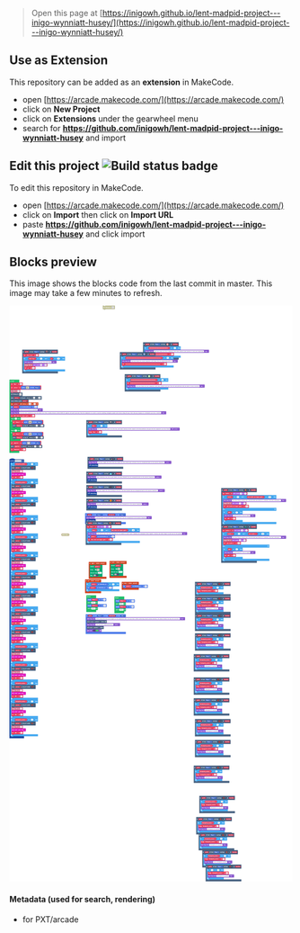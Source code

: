  


> Open this page at [https://inigowh.github.io/lent-madpid-project---inigo-wynniatt-husey/](https://inigowh.github.io/lent-madpid-project---inigo-wynniatt-husey/)

## Use as Extension

This repository can be added as an **extension** in MakeCode.

* open [https://arcade.makecode.com/](https://arcade.makecode.com/)
* click on **New Project**
* click on **Extensions** under the gearwheel menu
* search for **https://github.com/inigowh/lent-madpid-project---inigo-wynniatt-husey** and import

## Edit this project ![Build status badge](https://github.com/inigowh/lent-madpid-project---inigo-wynniatt-husey/workflows/MakeCode/badge.svg)

To edit this repository in MakeCode.

* open [https://arcade.makecode.com/](https://arcade.makecode.com/)
* click on **Import** then click on **Import URL**
* paste **https://github.com/inigowh/lent-madpid-project---inigo-wynniatt-husey** and click import

## Blocks preview

This image shows the blocks code from the last commit in master.
This image may take a few minutes to refresh.

![A rendered view of the blocks](https://github.com/inigowh/lent-madpid-project---inigo-wynniatt-husey/raw/master/.github/makecode/blocks.png)

#### Metadata (used for search, rendering)

* for PXT/arcade
<script src="https://makecode.com/gh-pages-embed.js"></script><script>makeCodeRender("{{ site.makecode.home_url }}", "{{ site.github.owner_name }}/{{ site.github.repository_name }}");</script>
